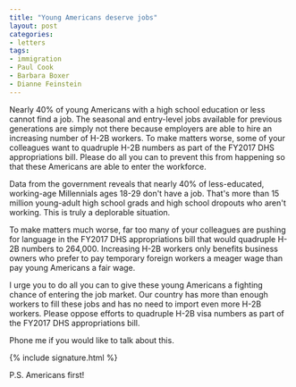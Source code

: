 ```yaml
---
title: "Young Americans deserve jobs"
layout: post
categories:
- letters
tags:
- immigration
- Paul Cook
- Barbara Boxer
- Dianne Feinstein
---
```


Nearly 40% of young Americans with a high school education or less cannot find a job. The seasonal and entry-level jobs available for previous generations are simply not there because employers are able to hire an increasing number of H-2B workers. To make matters worse, some of your colleagues want to quadruple H-2B numbers as part of the FY2017 DHS appropriations bill. Please do all you can to prevent this from happening so that these Americans are able to enter the workforce.

Data from the government reveals that nearly 40% of less-educated, working-age Millennials ages 18-29 don't have a job. That's more than 15 million young-adult high school grads and high school dropouts who aren't working. This is truly a deplorable situation.

To make matters much worse, far too many of your colleagues are pushing for language in the FY2017 DHS appropriations bill that would quadruple H-2B numbers to 264,000. Increasing H-2B workers only benefits business owners who prefer to pay temporary foreign workers a meager wage than pay young Americans a fair wage.

I urge you to do all you can to give these young Americans a fighting chance of entering the job market. Our country has more than enough workers to fill these jobs and has no need to import even more H-2B workers. Please oppose efforts to quadruple H-2B visa numbers as part of the FY2017 DHS appropriations bill.

Phone me if you would like to talk about this.

{% include signature.html %}

P.S. Americans first!